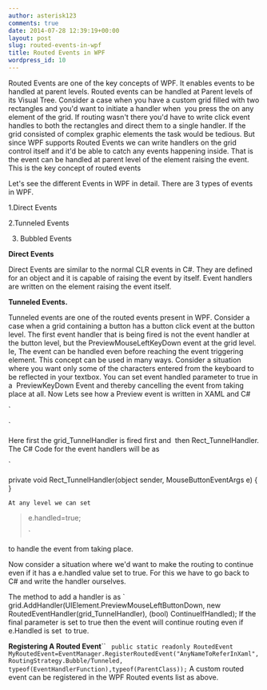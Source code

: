 ```yaml
---
author: asterisk123
comments: true
date: 2014-07-28 12:39:19+00:00
layout: post
slug: routed-events-in-wpf
title: Routed Events in WPF
wordpress_id: 10
---
```


Routed Events are one of the key concepts of WPF. It enables events to be handled at parent levels. Routed events can be handled at Parent levels of its Visual Tree. Consider a case when you have a custom grid filled with two rectangles and you'd want to initiate a handler when  you press the on any element of the grid. If routing wasn't there you'd have to write click event handles to both the rectangles and direct them to a single handler. If the grid consisted of complex graphic elements the task would be tedious. But since WPF supports Routed Events we can write handlers on the grid control itself and it'd be able to catch any events happening inside. That is the event can be handled at parent level of the element raising the event. This is the key concept of routed events




Let's see the different Events in WPF in detail. There are 3 types of events in WPF.




1.Direct Events




2.Tunneled Events




3. Bubbled Events




**Direct Events**




Direct Events are similar to the normal CLR events in C#. They are defined for an object and it is capable of raising the event by itself. Event handlers are written on the element raising the event itself.




**Tunneled Events.**




Tunneled events are one of the routed events present in WPF. Consider a case when a grid containing a button has a button click event at the button level. The first event handler that is being fired is not the event handler at the button level, but the PreviewMouseLeftKeyDown event at the grid level. Ie, The event can be handled even before reaching the event triggering element. This concept can be used in many ways. Consider a situation where you want only some of the characters entered from the keyboard to be reflected in your textbox. You can set event handled parameter to true in a  PreviewKeyDown Event and thereby cancelling the event from taking place at all. Now Lets see how a Preview event is written in XAML and C#



`

<Grid Name="grid" UIElement.PreviewMouseLeftButtonDown="grid_TunnelHandler">
<Rectangle PreviewMouseLeftButtonDown="Rect_TunnelHandler" Height="100" Width="100"/></Grid>

`


Here first the grid_TunnelHandler is fired first and  then Rect_TunnelHandler. The C# Code for the event handlers will be as



`

private void Rect_TunnelHandler(object sender, MouseButtonEventArgs e)
{
}

`
At any level we can set
`

> 
> e.handled=true;
> 
> `


to handle the event from taking place.

Now consider a situation where we'd want to make the routing to continue even if it has a e.handled value set to true. For this we have to go back to C# and write the handler ourselves.

The method to add a handler is as
`
grid.AddHandler(UIElement.PreviewMouseLeftButtonDown, new RoutedEventHandler(grid_TunnelHandler), (bool) ContinueIfHandled);
If the final parameter is set to true then the event will continue routing even if e.Handled is set  to true.

**Registering A Routed Event**``
`
public static readonly RoutedEvent MyRoutedEvent=EventManager.RegisterRoutedEvent("AnyNameToReferInXaml", RoutingStrategy.Bubble/Tunneled, typeof(EventHandlerFunction),typeof(ParentClass));`
A custom routed event can be registered in the WPF Routed events list as above.
